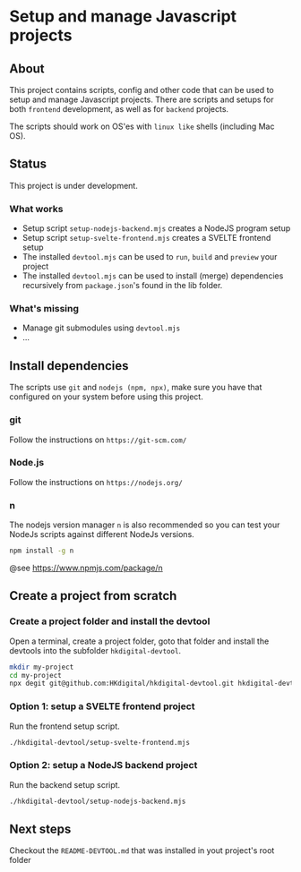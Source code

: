 # Setup and manage Javascript projects

## About

This project contains scripts, config and other code that can be used to setup and manage Javascript projects. There are scripts and setups for both `frontend` development, as well as for `backend` projects.

The scripts should work on OS'es with `linux like` shells (including Mac OS).

## Status

This project is under development.

### What works
- Setup script `setup-nodejs-backend.mjs` creates a NodeJS program setup
- Setup script `setup-svelte-frontend.mjs` creates a SVELTE frontend setup
- The installed `devtool.mjs` can be used to `run`, `build` and `preview` your project
- The installed `devtool.mjs` can be used to install (merge) dependencies recursively from `package.json`'s found in the lib folder.

### What's missing
- Manage git submodules using `devtool.mjs`
- ...

## Install dependencies

The scripts use `git` and `nodejs (npm, npx)`, make sure you have that configured on your system before using this project.

### git
Follow the instructions on `https://git-scm.com/`

### Node.js
Follow the instructions on `https://nodejs.org/`

### n
The nodejs version manager `n` is also recommended so you can test your NodeJs scripts against different NodeJs versions.

```bash
npm install -g n
```

@see https://www.npmjs.com/package/n


## Create a project from scratch

### Create a project folder and install the devtool
Open a terminal, create a project folder, goto that folder and install the devtools into the subfolder `hkdigital-devtool`.

```bash
mkdir my-project
cd my-project
npx degit git@github.com:HKdigital/hkdigital-devtool.git hkdigital-devtool
```

### Option 1: setup a SVELTE frontend project
Run the frontend setup script.

```bash
./hkdigital-devtool/setup-svelte-frontend.mjs
```
### Option 2: setup a NodeJS backend project
Run the backend setup script.

```bash
./hkdigital-devtool/setup-nodejs-backend.mjs
```

## Next steps
Checkout the `README-DEVTOOL.md` that was installed in yout project's root folder
